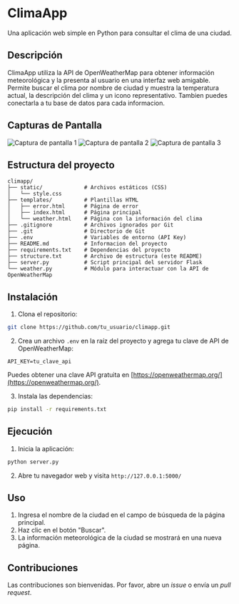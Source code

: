# ClimaApp

Una aplicación web simple en Python para consultar el clima de una ciudad.

## Descripción

ClimaApp utiliza la API de OpenWeatherMap para obtener información meteorológica y la presenta al usuario en una interfaz web amigable.  Permite buscar el clima por nombre de ciudad y muestra la temperatura actual, la descripción del clima y un icono representativo. Tambien puedes conectarla a tu base de datos para cada informacion. 

## Capturas de Pantalla

![Captura de pantalla 1](ruta/a/captura1.png)
![Captura de pantalla 2](ruta/a/captura2.png)
![Captura de pantalla 3](ruta/a/captura3.png)

## Estructura del proyecto

```
climapp/
├── static/             # Archivos estáticos (CSS)
│   └── style.css
├── templates/          # Plantillas HTML
│   ├── error.html      # Página de error
│   ├── index.html      # Página principal
│   └── weather.html    # Página con la información del clima
├── .gitignore          # Archivos ignorados por Git
├── .git                # Directorio de Git
├── .env                # Variables de entorno (API Key)
├── README.md           # Informacion del proyecto
├── requirements.txt    # Dependencias del proyecto
├── structure.txt       # Archivo de estructura (este README)
├── server.py           # Script principal del servidor Flask
└── weather.py          # Módulo para interactuar con la API de OpenWeatherMap
```

## Instalación

1. Clona el repositorio:

```bash
git clone https://github.com/tu_usuario/climapp.git
```

2. Crea un archivo `.env` en la raíz del proyecto y agrega tu clave de API de OpenWeatherMap:

```
API_KEY=tu_clave_api
```

Puedes obtener una clave API gratuita en [https://openweathermap.org/](https://openweathermap.org/).

3. Instala las dependencias:

```bash
pip install -r requirements.txt
```

## Ejecución

1. Inicia la aplicación:

```bash
python server.py
```

2. Abre tu navegador web y visita `http://127.0.0.1:5000/`

## Uso

1. Ingresa el nombre de la ciudad en el campo de búsqueda de la página principal.
2. Haz clic en el botón "Buscar".
3. La información meteorológica de la ciudad se mostrará en una nueva página.

## Contribuciones

Las contribuciones son bienvenidas. Por favor, abre un *issue* o envía un *pull request*.